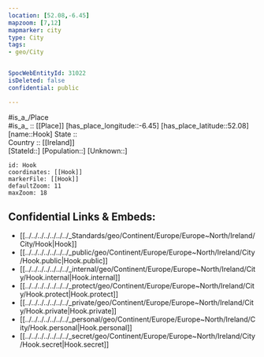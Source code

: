 ```yaml
---
location: [52.08,-6.45] 
mapzoom: [7,12] 
mapmarker: city 
type: City
tags:
- geo/City


SpocWebEntityId: 31022
isDeleted: false
confidential: public

---
```

#is_a_/Place  
#is_a_ :: [[Place]] 
[has_place_longitude::-6.45] 
[has_place_latitude::52.08] 
[name::Hook] 
State ::  
Country :: [[Ireland]]  
[StateId::] 
[Population::] 
[Unknown::] 


```leaflet
id: Hook
coordinates: [[Hook]] 
markerFile: [[Hook]] 
defaultZoom: 11 
maxZoom: 18
```


## Confidential Links & Embeds: 
- [[../../../../../../../_Standards/geo/Continent/Europe/Europe~North/Ireland/City/Hook|Hook]] 
- [[../../../../../../../_public/geo/Continent/Europe/Europe~North/Ireland/City/Hook.public|Hook.public]] 
- [[../../../../../../../_internal/geo/Continent/Europe/Europe~North/Ireland/City/Hook.internal|Hook.internal]] 
- [[../../../../../../../_protect/geo/Continent/Europe/Europe~North/Ireland/City/Hook.protect|Hook.protect]] 
- [[../../../../../../../_private/geo/Continent/Europe/Europe~North/Ireland/City/Hook.private|Hook.private]] 
- [[../../../../../../../_personal/geo/Continent/Europe/Europe~North/Ireland/City/Hook.personal|Hook.personal]] 
- [[../../../../../../../_secret/geo/Continent/Europe/Europe~North/Ireland/City/Hook.secret|Hook.secret]] 
